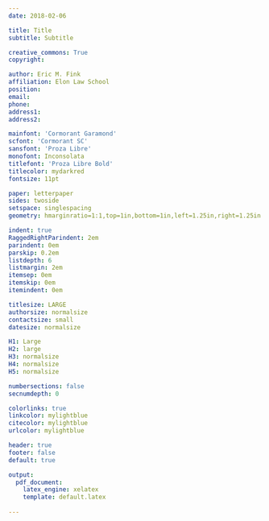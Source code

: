 ```yaml
---
date: 2018-02-06

title: Title
subtitle: Subtitle

creative_commons: True 
copyright: 

author: Eric M. Fink
affiliation: Elon Law School 
position: 
email: 
phone: 
address1: 
address2: 

mainfont: 'Cormorant Garamond'
scfont: 'Cormorant SC'
sansfont: 'Proza Libre'
monofont: Inconsolata
titlefont: 'Proza Libre Bold'
titlecolor: mydarkred
fontsize: 11pt

paper: letterpaper
sides: twoside
setspace: singlespacing
geometry: hmarginratio=1:1,top=1in,bottom=1in,left=1.25in,right=1.25in

indent: true
RaggedRightParindent: 2em
parindent: 0em
parskip: 0.2em 
listdepth: 6
listmargin: 2em
itemsep: 0em
itemskip: 0em
itemindent: 0em

titlesize: LARGE
authorsize: normalsize 
contactsize: small 
datesize: normalsize 

H1: Large 
H2: large 
H3: normalsize
H4: normalsize
H5: normalsize

numbersections: false 
secnumdepth: 0

colorlinks: true
linkcolor: mylightblue
citecolor: mylightblue
urlcolor: mylightblue

header: true
footer: false
default: true 

output: 
  pdf_document:
    latex_engine: xelatex
    template: default.latex
    
---
```

